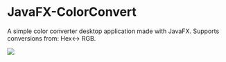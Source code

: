 # JavaFX-ColorConvert
A simple color converter desktop application made with JavaFX. Supports conversions from: Hex&lt;-> RGB.

<a href="http://gph.is/2Fcfvih"><img src="https://media.giphy.com/media/xULW8p18iw3lwlonGE/giphy.gif"></a>
